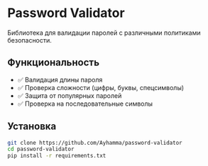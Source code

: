 # Password Validator

Библиотека для валидации паролей с различными политиками безопасности.

## Функциональность

- ✅ Валидация длины пароля
- ✅ Проверка сложности (цифры, буквы, спецсимволы)
- ✅ Защита от популярных паролей
- ✅ Проверка на последовательные символы

## Установка

```bash
git clone https://github.com/Ayhamma/password-validator
cd password-validator
pip install -r requirements.txt